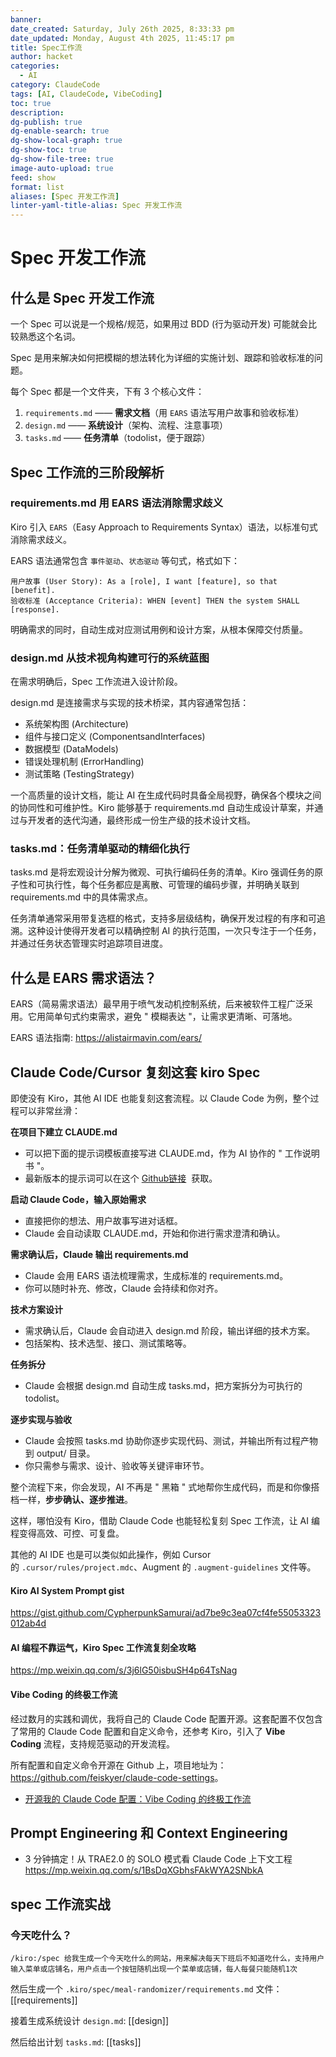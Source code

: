```yaml
---
banner: 
date_created: Saturday, July 26th 2025, 8:33:33 pm
date_updated: Monday, August 4th 2025, 11:45:17 pm
title: Spec工作流
author: hacket
categories:
  - AI
category: ClaudeCode
tags: [AI, ClaudeCode, VibeCoding]
toc: true
description: 
dg-publish: true
dg-enable-search: true
dg-show-local-graph: true
dg-show-toc: true
dg-show-file-tree: true
image-auto-upload: true
feed: show
format: list
aliases: [Spec 开发工作流]
linter-yaml-title-alias: Spec 开发工作流
---
```


# Spec 开发工作流

## 什么是 Spec 开发工作流

一个 Spec 可以说是一个规格/规范，如果用过 BDD (行为驱动开发) 可能就会比较熟悉这个名词。

Spec 是用来解决如何把模糊的想法转化为详细的实施计划、跟踪和验收标准的问题。

每个 Spec 都是一个文件夹，下有 3 个核心文件：

1. `requirements.md` —— **需求文档**（用 `EARS` 语法写用户故事和验收标准）
2. `design.md` —— **系统设计**（架构、流程、注意事项）
3. `tasks.md` —— **任务清单**（todolist，便于跟踪）

## Spec 工作流的三阶段解析

### requirements.md 用 EARS 语法消除需求歧义

Kiro 引入 `EARS`（Easy Approach to Requirements Syntax）语法，以标准句式消除需求歧义。

EARS 语法通常包含 `事件驱动`、`状态驱动` 等句式，格式如下：

```
用户故事 (User Story): As a [role], I want [feature], so that [benefit].
验收标准 (Acceptance Criteria): WHEN [event] THEN the system SHALL [response].
```

明确需求的同时，自动生成对应测试用例和设计方案，从根本保障交付质量。

### design.md 从技术视角构建可行的系统蓝图

在需求明确后，Spec 工作流进入设计阶段。

design.md 是连接需求与实现的技术桥梁，其内容通常包括：

- 系统架构图 (Architecture)
- 组件与接口定义 (ComponentsandInterfaces)
- 数据模型 (DataModels)
- 错误处理机制 (ErrorHandling)
- 测试策略 (TestingStrategy)

一个高质量的设计文档，能让 AI 在生成代码时具备全局视野，确保各个模块之间的协同性和可维护性。Kiro 能够基于 requirements.md 自动生成设计草案，并通过与开发者的迭代沟通，最终形成一份生产级的技术设计文档。

### tasks.md：任务清单驱动的精细化执行

tasks.md 是将宏观设计分解为微观、可执行编码任务的清单。Kiro 强调任务的原子性和可执行性，每个任务都应是离散、可管理的编码步骤，并明确关联到 requirements.md 中的具体需求点。

任务清单通常采用带复选框的格式，支持多层级结构，确保开发过程的有序和可追溯。这种设计使得开发者可以精确控制 AI 的执行范围，一次只专注于一个任务，并通过任务状态管理实时追踪项目进度。

## 什么是 EARS 需求语法？

EARS（简易需求语法）最早用于喷气发动机控制系统，后来被软件工程广泛采用。它用简单句式约束需求，避免 " 模糊表达 "，让需求更清晰、可落地。

EARS 语法指南: <https://alistairmavin.com/ears/>

## Claude Code/Cursor 复刻这套 kiro Spec  

即使没有 Kiro，其他 AI IDE 也能复刻这套流程。以 Claude Code 为例，整个过程可以非常丝滑：

**在项目下建立 CLAUDE.md**
- 可以把下面的提示词模板直接写进 CLAUDE.md，作为 AI 协作的 " 工作说明书 "。
- 最新版本的提示词可以在这个 [Github链接](https://github.com/TencentCloudBase/CloudBase-AI-ToolKit/blob/main/config/.cursor/rules/cloudbase-rules.mdc#L21C1-L59C12)  获取。

**启动 Claude Code，输入原始需求**
- 直接把你的想法、用户故事写进对话框。
- Claude 会自动读取 CLAUDE.md，开始和你进行需求澄清和确认。

**需求确认后，Claude 输出 requirements.md**
- Claude 会用 EARS 语法梳理需求，生成标准的 requirements.md。
- 你可以随时补充、修改，Claude 会持续和你对齐。

**技术方案设计**
- 需求确认后，Claude 会自动进入 design.md 阶段，输出详细的技术方案。
- 包括架构、技术选型、接口、测试策略等。

**任务拆分**
- Claude 会根据 design.md 自动生成 tasks.md，把方案拆分为可执行的 todolist。

**逐步实现与验收**
- Claude 会按照 tasks.md 协助你逐步实现代码、测试，并输出所有过程产物到 output/ 目录。
- 你只需参与需求、设计、验收等关键评审环节。

整个流程下来，你会发现，AI 不再是 " 黑箱 " 式地帮你生成代码，而是和你像搭档一样，**步步确认、逐步推进**。

这样，哪怕没有 Kiro，借助 Claude Code 也能轻松复刻 Spec 工作流，让 AI 编程变得高效、可控、可复盘。

其他的 AI IDE 也是可以类似如此操作，例如 Cursor 的 `.cursor/rules/project.mdc`、Augment 的 `.augment-guidelines` 文件等。

#### Kiro AI System Prompt gist

<https://gist.github.com/CypherpunkSamurai/ad7be9c3ea07cf4fe55053323012ab4d>

#### AI 编程不靠运气，Kiro Spec 工作流复刻全攻略

<https://mp.weixin.qq.com/s/3j6lG50isbuSH4p64TsNag>

#### Vibe Coding 的终极工作流

经过数月的实践和调优，我将自己的 Claude Code 配置开源。这套配置不仅包含了常用的 Claude Code 配置和自定义命令，还参考 Kiro，引入了 **Vibe Coding** 流程，支持规范驱动的开发流程。

所有配置和自定义命令开源在 Github 上，项目地址为：<https://github.com/feiskyer/claude-code-settings>。

- [开源我的 Claude Code 配置：Vibe Coding 的终极工作流](https://mp.weixin.qq.com/s/QlqKEZoXJnxR1upn_U-wSg)

## Prompt Engineering 和 Context Engineering

- 3 分钟搞定！从 TRAE2.0 的 SOLO 模式看 Claude Code 上下文工程
<https://mp.weixin.qq.com/s/1BsDqXGbhsFAkWYA2SNbkA>

## spec 工作流实战

### 今天吃什么？

```shell
/kiro:/spec 给我生成一个今天吃什么的网站，用来解决每天下班后不知道吃什么，支持用户输入菜单或店铺名，用户点击一个按钮随机出现一个菜单或店铺，每人每餐只能随机1次
```

然后生成一个 `.kiro/spec/meal-randomizer/requirements.md` 文件：[[requirements]]

接着生成系统设计 `design.md`: [[design]]

然后给出计划 `tasks.md`: [[tasks]]
